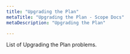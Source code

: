 ```yaml
---
title: "Upgrading the Plan"
metaTitle: "Upgrading the Plan - Scope Docs"
metaDescription: "Upgrading the Plan"

---
```


List of Upgrading the Plan problems.